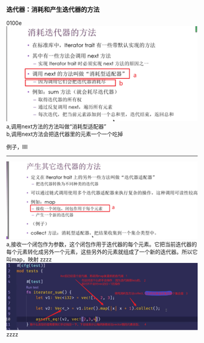 ### 迭代器：消耗和产生迭代器的方法

0100e
![](images/2021-07-13-13-22-47.png)
a,调用next方法的方法叫做“消耗型适配器”  
b,调用next方法会把迭代器里的元素一个一个吃掉  

例子，llll
***
![](images/2021-07-13-14-00-48.png)
a,接收一个闭包作为参数，这个闭包作用于迭代器的每个元素。它把当前迭代器的每个元素转化成另外一个元素，这些另外的元素就组成了一个新的迭代器。所以它叫map，映射  zzzz
![](images/2021-07-13-14-01-11.png)
zzzz

